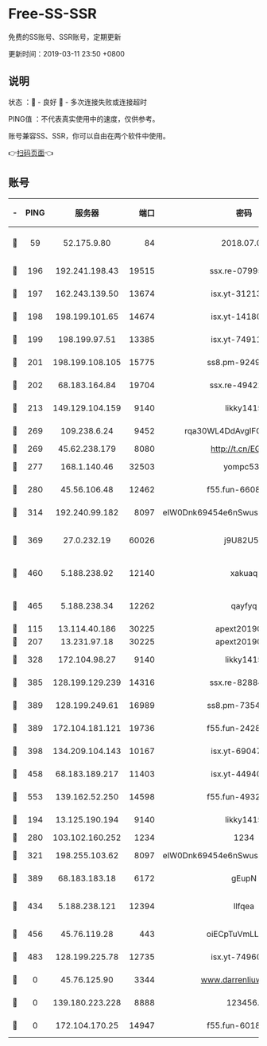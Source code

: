 # Free-SS-SSR

免费的SS账号、SSR账号，定期更新

更新时间：2019-03-11 23:50 +0800

## 说明

状态     ：🙂 - 良好 🙁 - 多次连接失败或连接超时

PING值   ：不代表真实使用中的速度，仅供参考。

账号兼容SS、SSR，你可以自由在两个软件中使用。

👉[扫码页面](https://liesauer.github.io/Free-SS-SSR/)👈

## 账号

|-|PING|服务器|端口|密码|加密方式|区域|
|:----:|:----:|:-----:|-----:|:----:|:----:|:----:|
|🙂|59|52.175.9.80|84|2018.07.07|chacha20-ietf-poly1305|HK|
|🙂|196|192.241.198.43|19515|ssx.re-07995804|aes-256-cfb|US|
|🙂|197|162.243.139.50|13674|isx.yt-31213260|aes-256-cfb|US|
|🙂|198|198.199.101.65|14674|isx.yt-14180175|aes-256-cfb|US|
|🙂|199|198.199.97.51|13385|isx.yt-74911301|aes-256-cfb|US|
|🙂|201|198.199.108.105|15775|ss8.pm-92495647|aes-256-cfb|US|
|🙂|202|68.183.164.84|19704|ssx.re-49422223|aes-256-cfb|US|
|🙂|213|149.129.104.159|9140|likky1415|aes-256-cfb|HK|
|🙂|269|109.238.6.24|9452|rqa30WL4DdAvgIFG6Fs3znzTa|aes-256-cfb|FR|
|🙂|269|45.62.238.179|8080|http://t.cn/EGJIyrl|rc4-md5|CA|
|🙂|277|168.1.140.46|32503|yompc535|aes-256-cfb|AU|
|🙂|280|45.56.106.48|12462|f55.fun-66086122|aes-256-cfb|US|
|🙂|314|192.240.99.182|8097|eIW0Dnk69454e6nSwuspv9DmS201tQ0D|aes-256-cfb|US|
|🙂|369|27.0.232.19|60026|j9U82U53|xchacha20-ietf-poly1305|HK|
|🙂|460|5.188.238.92|12140|xakuaq|chacha20-ietf-poly1305|BR|
|🙂|465|5.188.238.34|12262|qayfyq|chacha20-ietf-poly1305|BR|
|🙂|115|13.114.40.186|30225|apext2019006|chacha20|JP|
|🙂|207|13.231.97.18|30225|apext2019006|chacha20|JP|
|🙂|328|172.104.98.27|9140|likky1415|aes-256-cfb|JP|
|🙂|385|128.199.129.239|14316|ssx.re-82884853|aes-256-cfb|SG|
|🙂|389|128.199.249.61|16989|ss8.pm-73548134|aes-256-cfb|SG|
|🙂|389|172.104.181.121|19736|f55.fun-24285581|aes-256-cfb|SG|
|🙂|398|134.209.104.143|10167|isx.yt-69047403|aes-256-cfb|SG|
|🙂|458|68.183.189.217|11403|isx.yt-44940799|aes-256-cfb|SG|
|🙂|553|139.162.52.250|14598|f55.fun-49326639|aes-256-cfb|SG|
|🙁|194|13.125.190.194|9140|likky1415|aes-256-cfb|KR|
|🙁|280|103.102.160.252|1234|1234|rc4-md5|JP|
|🙁|321|198.255.103.62|8097|eIW0Dnk69454e6nSwuspv9DmS201tQ0D|aes-256-cfb|US|
|🙁|389|68.183.183.18|6172|gEupN|aes-256-cfb|SG|
|🙁|434|5.188.238.121|12394|llfqea|chacha20-ietf-poly1305|BR|
|🙁|456|45.76.119.28|443|oiECpTuVmLLxk4Ts|aes-256-cfb|AU|
|🙁|483|128.199.225.78|12735|isx.yt-74960078|aes-256-cfb|SG|
|🙁|0|45.76.125.90|3344|www.darrenliuwei.com|aes-256-cfb|AU|
|🙁|0|139.180.223.228|8888|123456..|aes-256-cfb|JP|
|🙁|0|172.104.170.25|14947|f55.fun-60187573|aes-256-cfb|SG|
